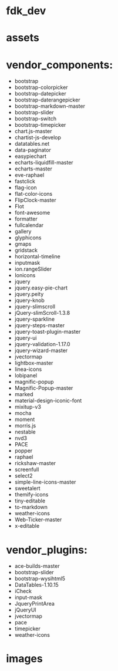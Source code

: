 # fdk_dev
# assets
# vendor_components:
- bootstrap
- bootstrap-colorpicker
- bootstrap-datepicker
- bootstrap-daterangepicker
- bootstrap-markdown-master
- bootstrap-slider
- bootstrap-switch
- bootstrap-timepicker
- chart.js-master
- chartist-js-develop
- datatables.net
- data-paginator
- easypiechart
- echarts-liquidfill-master
- echarts-master
- eve-raphael
- fastclick
- flag-icon
- flat-color-icons
- FlipClock-master
- Flot
- font-awesome
- formatter
- fullcalendar
- gallery
- glyphicons
- gmaps
- gridstack
- horizontal-timeline
- inputmask
- ion.rangeSlider
- Ionicons
- jquery
- jquery.easy-pie-chart
- jquery.peity
- jquery-knob
- jquery-slimscroll
- jQuery-slimScroll-1.3.8
- jquery-sparkline
- jquery-steps-master
- jquery-toast-plugin-master
- jquery-ui
- jquery-validation-1.17.0
- jquery-wizard-master
- jvectormap
- lightbox-master
- linea-icons
- lobipanel
- magnific-popup
- Magnific-Popup-master
- marked
- material-design-iconic-font
- mixitup-v3
- mocha
- moment
- morris.js
- nestable
- nvd3
- PACE
- popper
- raphael
- rickshaw-master
- screenfull
- select2
- simple-line-icons-master
- sweetalert
- themify-icons
- tiny-editable
- to-markdown
- weather-icons
- Web-Ticker-master
- x-editable
# vendor_plugins:
- ace-builds-master
- bootstrap-slider
- bootstrap-wysihtml5
- DataTables-1.10.15
- iCheck
- input-mask
- JqueryPrintArea
- jQueryUI
- jvectormap
- pace
- timepicker
- weather-icons
# images
